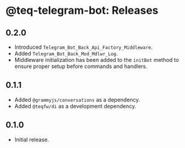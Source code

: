 # @teq-telegram-bot: Releases

## 0.2.0

* Introduced `Telegram_Bot_Back_Api_Factory_Middleware`.
* Added `Telegram_Bot_Back_Mod_Mdlwr_Log`.
* Middleware initialization has been added to the `initBot` method to ensure proper setup before commands and handlers.

## 0.1.1

* Added `@grammyjs/conversations` as a dependency.
* Added `@teqfw/di` as a development dependency.

## 0.1.0

* Initial release.
